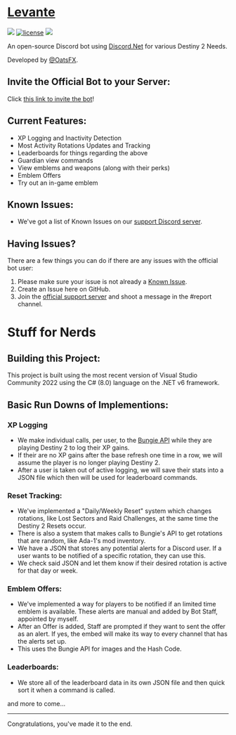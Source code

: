 # [Levante](https://www.levante.dev/)
[![](https://img.shields.io/discord/915020047154565220?color=success&logo=Discord&logoColor=white)](https://discord.gg/XCyngRkqAa)
[![license](https://img.shields.io/badge/license-AGPLv3-teal.svg)](https://choosealicense.com/licenses/agpl-3.0/)
[![](https://img.shields.io/twitter/follow/Levante_Bot?color=success&style=social)](https://twitter.com/Levante_Bot)

An open-source Discord bot using [Discord.Net](https://github.com/discord-net/Discord.Net) for various Destiny 2 Needs.

Developed by [@OatsFX](https://twitter.com/OatsFX).

## Invite the Official Bot to your Server:
Click [this link to invite the bot](https://discord.com/api/oauth2/authorize?client_id=882303133643047005&permissions=8&scope=applications.commands%20bot)!

## Current Features:
- XP Logging and Inactivity Detection
- Most Activity Rotations Updates and Tracking
- Leaderboards for things regarding the above
- Guardian view commands
- View emblems and weapons (along with their perks)
- Emblem Offers
- Try out an in-game emblem

## Known Issues:
- We've got a list of Known Issues on our [support Discord server](https://discord.gg/XCyngRkqAa).

## Having Issues?
There are a few things you can do if there are any issues with the official bot user:
1. Please make sure your issue is not already a [Known Issue](#known-issues).
2. Create an Issue here on GitHub.
3. Join the [official support server](https://discord.gg/XCyngRkqAa) and shoot a message in the #report channel.

# Stuff for Nerds

## Building this Project:
This project is built using the most recent version of Visual Studio Community 2022 using the C# (8.0) language on the .NET v6 framework.

## Basic Run Downs of Implementions:
### XP Logging
- We make individual calls, per user, to the [Bungie API](https://github.com/Bungie-net/api) while they are playing Destiny 2 to log their XP gains.
- If their are no XP gains after the base refresh one time in a row, we will assume the player is no longer playing Destiny 2.
- After a user is taken out of active logging, we will save their stats into a JSON file which then will be used for leaderboard commands.

### Reset Tracking:
- We've implemented a "Daily/Weekly Reset" system which changes rotations, like Lost Sectors and Raid Challenges, at the same time the Destiny 2 Resets occur.
- There is also a system that makes calls to Bungie's API to get rotations that are random, like Ada-1's mod inventory.
- We have a JSON that stores any potential alerts for a Discord user. If a user wants to be notified of a specific rotation, they can use this.
- We check said JSON and let them know if their desired rotation is active for that day or week.

### Emblem Offers:
- We've implemented a way for players to be notified if an limited time emblem is available. These alerts are manual and added by Bot Staff, appointed by myself.
- After an Offer is added, Staff are prompted if they want to sent the offer as an alert. If yes, the embed will make its way to every channel that has the alerts set up.
- This uses the Bungie API for images and the Hash Code.

### Leaderboards:
- We store all of the leaderboard data in its own JSON file and then quick sort it when a command is called.

and more to come...

---

Congratulations, you've made it to the end.
